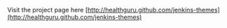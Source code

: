 Visit the project page here [http://healthguru.github.com/jenkins-themes](http://healthguru.github.com/jenkins-themes)
